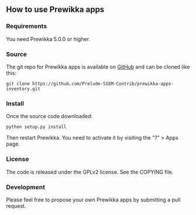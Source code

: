 ## How to use Prewikka apps

### Requirements

You need Prewikka 5.0.0 or higher.

### Source

The git repo for Prewikka apps is available on [GitHub](https://github.com/Prelude-SIEM-Contrib/prewikka-apps-inventory) and can be cloned like this:

    git clone https://github.com/Prelude-SIEM-Contrib/prewikka-apps-inventory.git

### Install

Once the source code downloaded:

    python setup.py install

Then restart Prewikka. You need to activate it by visiting the "?" > Apps page.

### License

The code is released under the GPLv2 license. See the COPYING file.

### Development

Please feel free to propose your own Prewikka apps by submitting a pull request.
